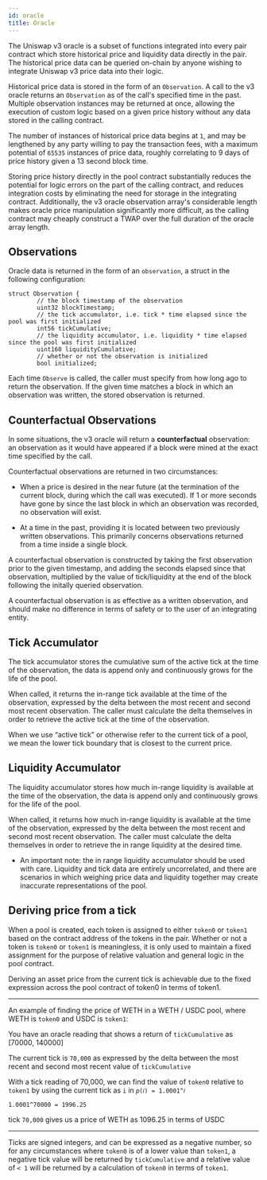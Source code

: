 ```yaml
---
id: oracle
title: Oracle
---
```


The Uniswap v3 oracle is a subset of functions integrated into every pair contract which store historical price and liquidity data directly in the pair. The historical price data can be  queried on-chain by anyone wishing to integrate Uniswap v3 price data into their logic.

Historical price data is stored in the form of an `Observation`. A call to the v3 oracle returns an `Observation` as of the call's specified time in the past. Multiple observation instances may be returned at once, allowing the execution of custom logic based on a given price history without any data stored in the calling contract.

The number of instances of historical price data begins at `1`, and may be lengthened by any party willing to pay the transaction fees, with a maximum potential of `65535` instances of price data, roughly correlating to 9 days of price history given a 13 second block time.

Storing price history directly in the pool contract substantially reduces the potential for logic errors on the part of the calling contract, and reduces integration costs by eliminating the need for storage in the integrating contract. Additionally, the v3 oracle observation array's considerable length makes oracle price manipulation significantly more difficult, as the calling contract may cheaply construct a TWAP over the full duration of the oracle array length.


## Observations

Oracle data is returned in the form of an `observation`, a struct in the following configuration:

```solidity
struct Observation {
        // the block timestamp of the observation
        uint32 blockTimestamp;
        // the tick accumulator, i.e. tick * time elapsed since the pool was first initialized
        int56 tickCumulative;
        // the liquidity accumulator, i.e. liquidity * time elapsed since the pool was first initialized
        uint160 liquidityCumulative;
        // whether or not the observation is initialized
        bool initialized;
   ```


Each time `Observe` is called, the caller must specify from how long ago to return the observation. If the given time matches a block in which an observation was written, the stored observation is returned.

## Counterfactual Observations

In some situations, the v3 oracle will return a **counterfactual** observation: an observation as it would have appeared if a block were mined at the exact time specified by the call. 

Counterfactual observations are returned in two circumstances:

* When a price is desired in the near future (at the termination of the current block, during which the call was executed). If 1 or more seconds have gone by since the last block in which an observation was recorded, no observation will exist.

* At a time in the past, providing it is located between two previously written observations. This primarily concerns observations returned from a time inside a single block.

A counterfactual observation is constructed by taking the first observation prior to the given timestamp, and adding the seconds elapsed since that observation, multiplied by the value of tick/liquidity at the end of the block following the initally queried observation.

A counterfactual observation is as effective as a written observation, and should make no difference in terms of safety or to the user of an integrating entity.

## Tick Accumulator

The tick accumulator stores the cumulative sum of the active tick at the time of the observation, the data is append only and continuously grows for the life of the pool.

When called, it returns the in-range tick available at the time of the observation, expressed by the delta between the most recent and second most recent observation. The caller must calculate the delta themselves in order to retrieve the active tick at the time of the observation.

When we use “active tick” or otherwise refer to the current tick of a pool, we mean the lower tick boundary that is closest to the current price.


## Liquidity Accumulator

The liquidity accumulator stores how much in-range liquidity is available at the time of the observation, the data is append only and continuously grows for the life of the pool.

When called, it returns how much in-range liquidity is available at the time of the observation, expressed by the delta between the most recent and second most recent observation. The caller must calculate the delta themselves in order to retrieve the in range liquidity at the desired time.

- An important note: the in range liquidity accumulator should be used with care. Liquidity and tick data are entirely uncorrelated, and there are scenarios in which weighing price data and liquidity together may create inaccurate representations of the pool.


## Deriving price from a tick

When a pool is created, each token is assigned to either `token0` or `token1` based on the contract address of the tokens in the pair. Whether or not a token is `token0` or `token1` is meaningless, it is only used to maintain a fixed assignment for the purpose of relative valuation and general logic in the pool contract. 

Deriving an asset price from the current tick is achievable due to the fixed expression across the pool contract of token0 in terms of token1.

----

An example of finding the price of WETH in a WETH / USDC pool, where WETH is `token0` and USDC is `token1`: 

You have an oracle reading that shows a return of `tickCumulative` as [70000, 140000]

The current tick is `70,000` as expressed by the delta between the most recent and second most recent value of `tickCumulative`

With a tick reading of 70,000, we can find the value of `token0` relative to `token1` by using the current tick as `i` in `𝑝(𝑖) = 1.0001^𝑖`

`1.0001^70000 = 1996.25` 

tick `70,000` gives us a price of WETH as 1096.25 in terms of USDC

----

Ticks are signed integers, and can be expressed as a negative number, so for any circumstances where `token0` is of a lower value than `token1`, a negative tick value will be returned by `tickCumulative` and a relative value of `< 1` will be returned by a calculation of `token0` in terms of `token1`.